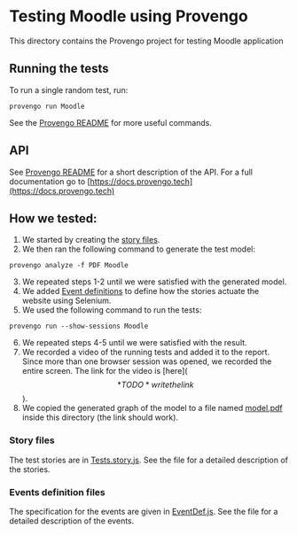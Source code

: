 # Testing Moodle using Provengo
This directory contains the Provengo project for testing Moodle application

## Running the tests
To run a single random test, run:
```shell 
provengo run Moodle
```

See the [Provengo README](Moodle/README.md) for more useful commands.

## API
See [Provengo README](Moodle/README.md) for a short description of the API.
For a full documentation go to [https://docs.provengo.tech](https://docs.provengo.tech)

## How we tested:
1. We started by creating the [story files](Moodle/spec/js/Moodle.story.js).
2. We then ran the following command to generate the test model:
```shell
provengo analyze -f PDF Moodle   
```
3. We repeated steps 1-2 until we were satisfied with the generated model.
4. We added [Event definitions](Moodle/spec/js/Moodle.EventDef.js) to define how the stories actuate the website using Selenium.
5. We used the following command to run the tests:
```shell
provengo run --show-sessions Moodle
```
6. We repeated steps 4-5 until we were satisfied with the result.
7. We recorded a video of the running tests and added it to the report. Since more than one browser session was opened, we recorded the entire screen. The link for the video is [here]($$*TODO* write the link$$).
8. We copied the generated graph of the model to a file named [model.pdf](model.pdf) inside this directory (the link should work).

### Story files
The test stories are in [Tests.story.js](Moodle/spec/js/Moodle.story.js). See the file for a detailed description of the stories.

### Events definition files
The specification for the events are given in [EventDef.js](Moodle/spec/js/Moodle.EventDef.js). See the file for a detailed description of the events.
